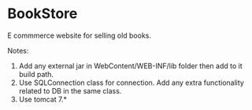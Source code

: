 BookStore
=========

E commmerce website for selling old books.

Notes:
1. Add any external jar in WebContent/WEB-INF/lib folder then add to it build path.
2. Use SQLConnection class for connection. Add any extra functionality related to DB in the same class.
3. Use tomcat 7.*
